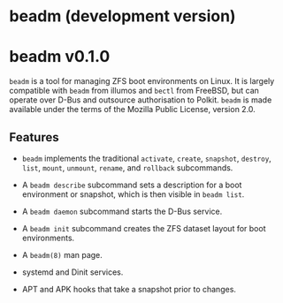 # beadm (development version)

# beadm v0.1.0

`beadm` is a tool for managing ZFS boot environments on Linux. It is largely
compatible with `beadm` from illumos and `bectl` from FreeBSD, but can operate
over D-Bus and outsource authorisation to Polkit. `beadm` is made available
under the terms of the Mozilla Public License, version 2.0.

## Features

* `beadm` implements the traditional `activate`, `create`, `snapshot`,
  `destroy`, `list`, `mount`, `unmount`, `rename`, and `rollback` subcommands.

* A `beadm describe` subcommand sets a description for a boot environment or
  snapshot, which is then visible in `beadm list`.

* A `beadm daemon` subcommand starts the D-Bus service.

* A `beadm init` subcommand creates the ZFS dataset layout for boot
  environments.

* A `beadm(8)` man page.

* systemd and Dinit services.

* APT and APK hooks that take a snapshot prior to changes.
